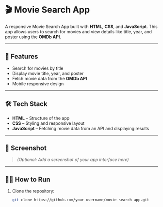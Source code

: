 # 🎬 Movie Search App

A responsive Movie Search App built with **HTML**, **CSS**, and **JavaScript**. This app allows users to search for movies and view details like title, year, and poster using the **OMDb API**.

---

## 🚀 Features

- Search for movies by title
- Display movie title, year, and poster
- Fetch movie data from the **OMDb API**
- Mobile responsive design

---

## 🛠️ Tech Stack

- **HTML** – Structure of the app
- **CSS** – Styling and responsive layout
- **JavaScript** – Fetching movie data from an API and displaying results

---

## 📸 Screenshot

> *(Optional: Add a screenshot of your app interface here)*

---

## 🧑‍💻 How to Run

1. Clone the repository:
   ```bash
   git clone https://github.com/your-username/movie-search-app.git
